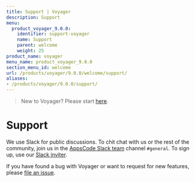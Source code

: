 ```yaml
---
title: Support | Voyager
description: Support
menu:
  product_voyager_9.0.0:
    identifier: support-voyager
    name: Support
    parent: welcome
    weight: 25
product_name: voyager
menu_name: product_voyager_9.0.0
section_menu_id: welcome
url: /products/voyager/9.0.0/welcome/support/
aliases:
- /products/voyager/9.0.0/support/
---
```


> New to Voyager? Please start [here](/products/voyager/9.0.0/concepts/overview).

# Support

We use Slack for public discussions. To chit chat with us or the rest of the community, join us in the [AppsCode Slack team](https://appscode.slack.com/messages/C0XQFLGRM/details/) channel `#general`. To sign up, use our [Slack inviter](https://slack.appscode.com/).

If you have found a bug with Voyager or want to request for new features, please [file an issue](https://github.com/appscode/voyager/issues/new).
